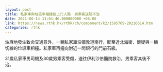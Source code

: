 ```yaml
---
layout: post
title: 私家車與垃圾車相撞剷上行人路　男乘客送院不治
date: 2021-06-14 11:04:46.000000000 +08:00
link: https://news.rthk.hk/rthk/ch/component/k2/1595769-20210614.htm
categories: rthk
---
```


油麻地發生致命交通意外，一輛私家車沿彌敦道南行，駛至近北海街，懷疑與一輛切線的垃圾車相撞。私家車再撞向附近一間銀行的門前石級。

31歲私家車男司機及30歲男乘客受傷，送往伊利沙伯醫院救治，男乘客其後不治。

